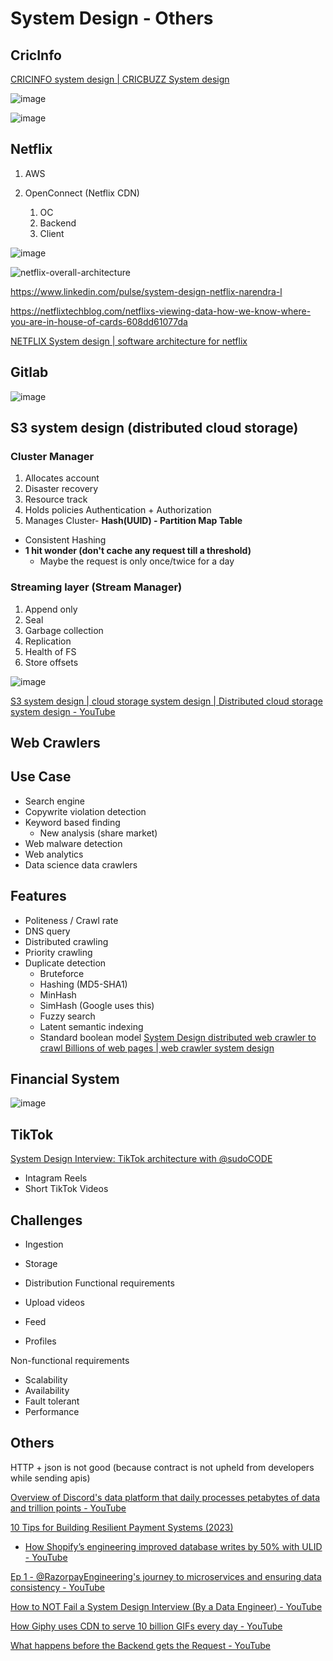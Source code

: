 # System Design - Others

## CricInfo

[CRICINFO system design | CRICBUZZ System design](http://youtube.com/watch?v=exSwQtMxGd4)

![image](../../media/System-Design-Others-image1.jpg)

![image](../../media/System-Design-Others-image2.jpg)

## Netflix

1. AWS
2. OpenConnect (Netflix CDN)

   1. OC
   2. Backend
   3. Client

![image](../../media/System-Design-Others-image3.jpg)

![netflix-overall-architecture](../../media/Pasted%20image%2020230626094711.png)

<https://www.linkedin.com/pulse/system-design-netflix-narendra-l>

<https://netflixtechblog.com/netflixs-viewing-data-how-we-know-where-you-are-in-house-of-cards-608dd61077da>

[NETFLIX System design | software architecture for netflix](https://www.youtube.com/watch?v=psQzyFfsUGU)

## Gitlab

![image](../../media/System-Design-Others-image4.jpg)

## S3 system design (distributed cloud storage)

### Cluster Manager

1. Allocates account
2. Disaster recovery
3. Resource track
4. Holds policies Authentication + Authorization
5. Manages Cluster- **Hash(UUID) - Partition Map Table**

- Consistent Hashing
- **1 hit wonder (don't cache any request till a threshold)**
  - Maybe the request is only once/twice for a day

### Streaming layer (Stream Manager)

1. Append only
2. Seal
3. Garbage collection
4. Replication
5. Health of FS
6. Store offsets

![image](../../media/System-Design-Others-image5.jpg)

[S3 system design | cloud storage system design | Distributed cloud storage system design - YouTube](https://www.youtube.com/watch?v=UmWtcgC96X8)

## Web Crawlers

## Use Case

- Search engine
- Copywrite violation detection
- Keyword based finding
  - New analysis (share market)
- Web malware detection
- Web analytics
- Data science data crawlers

## Features

- Politeness / Crawl rate
- DNS query
- Distributed crawling
- Priority crawling
- Duplicate detection
  - Bruteforce
  - Hashing (MD5-SHA1)
  - MinHash
  - SimHash (Google uses this)
  - Fuzzy search
  - Latent semantic indexing
  - Standard boolean model
[System Design distributed web crawler to crawl Billions of web pages | web crawler system design](https://www.youtube.com/watch?v=BKZxZwUgL3Y)

## Financial System

![image](../../media/System-Design-Others-image6.jpg)

## TikTok

[System Design Interview: TikTok architecture with @sudoCODE](https://www.youtube.com/watch?v=07BVxmVFDGY&ab_channel=GauravSen)

- Intagram Reels
- Short TikTok Videos

## Challenges

- Ingestion

- Storage

- Distribution
Functional requirements

- Upload videos
- Feed
- Profiles

Non-functional requirements

- Scalability
- Availability
- Fault tolerant
- Performance

## Others

HTTP + json is not good (because contract is not upheld from developers while sending apis)

[Overview of Discord's data platform that daily processes petabytes of data and trillion points - YouTube](https://www.youtube.com/watch?v=yGpEzO32lU4)

[10 Tips for Building Resilient Payment Systems (2023)](https://shopify.engineering/building-resilient-payment-systems)

- [How Shopify’s engineering improved database writes by 50% with ULID - YouTube](https://www.youtube.com/watch?v=f53-Iw_5ucA)

[Ep 1 - @RazorpayEngineering's journey to microservices and ensuring data consistency - YouTube](https://www.youtube.com/watch?v=yqkyq8TPWbg)

[How to NOT Fail a System Design Interview (By a Data Engineer) - YouTube](https://www.youtube.com/watch?v=WQBc2mY9Jng)

[How Giphy uses CDN to serve 10 billion GIFs every day - YouTube](https://www.youtube.com/watch?v=-bo7oVejgRM)

[What happens before the Backend gets the Request - YouTube](https://www.youtube.com/watch?v=gSQoA4SYhJY)
